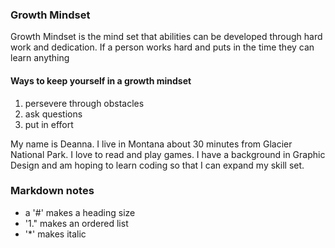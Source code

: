 ### Growth Mindset

Growth Mindset is the mind set that abilities can be developed through hard work and dedication. If a person works hard and puts in the time they can learn anything

#### Ways to keep yourself in a growth mindset
1. persevere through obstacles
1. ask questions
1. put in effort

My name is Deanna. I live in Montana about 30 minutes from Glacier National Park. I love to read and play games. I have a background in Graphic Design and am hoping to learn coding so that I can expand my skill set.

### Markdown notes
- a '#' makes a heading size
- '1." makes an ordered list
- '*'  makes italic